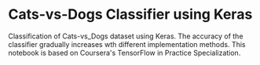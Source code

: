 # Cats-vs-Dogs Classifier using Keras
Classification of Cats-vs_Dogs dataset using Keras. The accuracy of the classifier gradually increases wth different implementation methods.
This notebook is based on Coursera's TensorFlow in Practice Specialization. 
